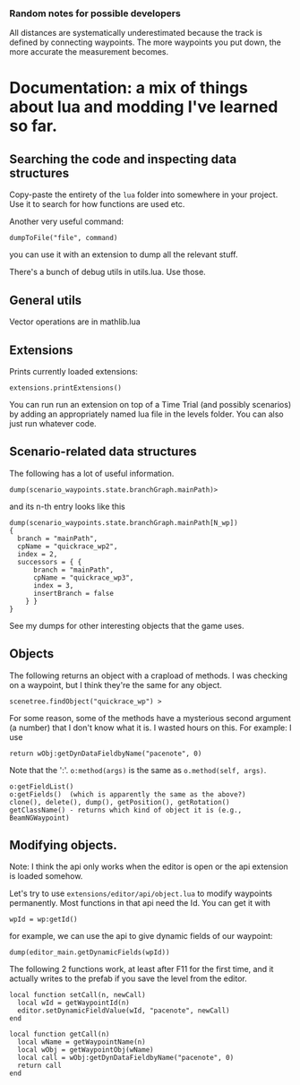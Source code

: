 ### Random notes for possible developers

All distances are systematically underestimated because the track is defined by connecting waypoints. The more waypoints you put down, the more accurate the measurement becomes.

# Documentation: a mix of things about lua and modding I've learned so far.

## Searching the code and inspecting data structures

Copy-paste the entirety of the `lua` folder into somewhere in your project. Use
it to search for how functions are used etc.

Another very useful command:
```
dumpToFile("file", command)
```
you can use it with an extension to dump all the relevant stuff.

There's a bunch of debug utils in utils.lua. Use those.


## General utils

Vector operations are in mathlib.lua

## Extensions

Prints currently loaded extensions:

```
extensions.printExtensions()
```

You can run run an extension on top of a Time Trial (and possibly scenarios) by
adding an appropriately named lua file in the levels folder. You can also just
run whatever code.

## Scenario-related data structures

The following has a lot of useful information.

```
dump(scenario_waypoints.state.branchGraph.mainPath)>
```


and its n-th entry looks like this

```
dump(scenario_waypoints.state.branchGraph.mainPath[N_wp])
{
  branch = "mainPath",
  cpName = "quickrace_wp2",
  index = 2,
  successors = { {
      branch = "mainPath",
      cpName = "quickrace_wp3",
      index = 3,
      insertBranch = false
    } }
}
```

See my dumps for other interesting objects that the game uses.

## Objects

The following returns an object with a crapload of methods. I was checking on a
waypoint, but I think they're the same for any object.


```
scenetree.findObject("quickrace_wp") >
```

For some reason, some of the methods have a mysterious second argument (a
number) that I don't know what it is. I wasted hours on this. For example: I
use


```
return wObj:getDynDataFieldbyName("pacenote", 0)
```

Note that the ':'. `o:method(args)` is the same as `o.method(self, args)`.

```
o:getFieldList()
o:getFields()  (which is apparently the same as the above?)
clone(), delete(), dump(), getPosition(), getRotation()
getClassName() - returns which kind of object it is (e.g., BeamNGWaypoint)
```

## Modifying objects.

Note: I think the api only works when the editor is open or the api extension
is loaded somehow.

Let's try to use `extensions/editor/api/object.lua` to modify waypoints
permanently. Most functions in that api need the Id. You can get it with

```
wpId = wp:getId()
```

for example, we can use the api to give dynamic fields of our waypoint:

```
dump(editor_main.getDynamicFields(wpId))
```

The following 2 functions work, at least after F11 for the first time, and it
actually writes to the prefab if you save the level from the editor.


```
local function setCall(n, newCall)
  local wId = getWaypointId(n)
  editor.setDynamicFieldValue(wId, "pacenote", newCall)
end

local function getCall(n)
  local wName = getWaypointName(n)
  local wObj = getWaypointObj(wName)
  local call = wObj:getDynDataFieldbyName("pacenote", 0)
  return call
end
```
